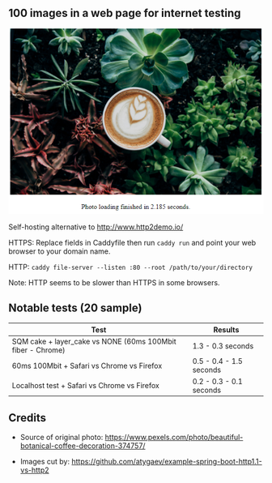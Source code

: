 ## 100 images in a web page for internet testing
![alt text](screenshot.png)

Self-hosting alternative to http://www.http2demo.io/

HTTPS: Replace fields in Caddyfile then run `caddy run` and point your web browser to your domain name.

HTTP: `caddy file-server --listen :80 --root /path/to/your/directory`

Note: HTTP seems to be slower than HTTPS in some browsers.

## Notable tests (20 sample)

|Test                                               |Results                    |
|---------------------------------------------------|----------------------------|
|SQM cake + layer_cake vs NONE (60ms 100Mbit fiber - Chrome)| 1.3 - 0.3 seconds|
|60ms 100Mbit + Safari vs Chrome vs Firefox|0.5 - 0.4 - 1.5 seconds|
|Localhost test + Safari vs Chrome vs Firefox|0.2 - 0.3 - 0.1 seconds|

## Credits
- Source of original photo: https://www.pexels.com/photo/beautiful-botanical-coffee-decoration-374757/

- Images cut by: https://github.com/atygaev/example-spring-boot-http1.1-vs-http2

